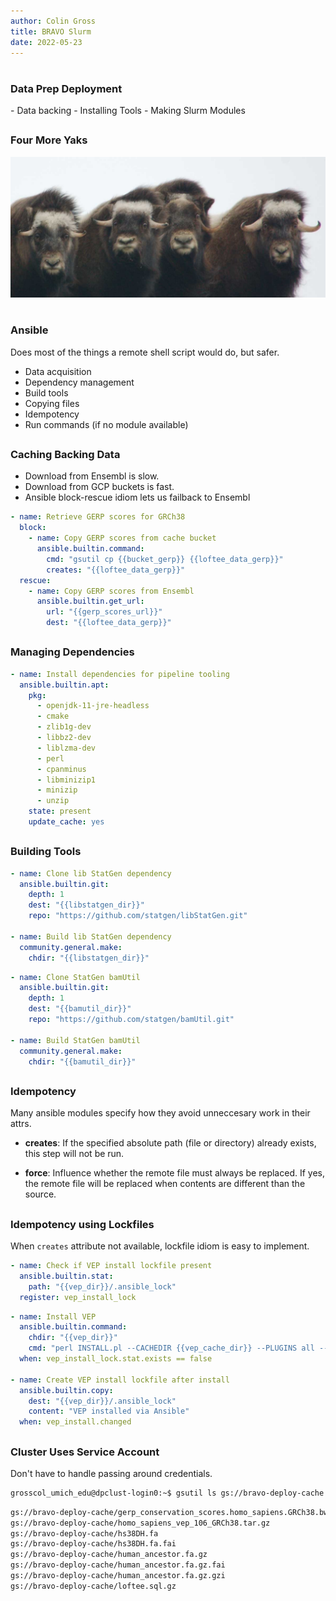```yaml
---
author: Colin Gross
title: BRAVO Slurm
date: 2022-05-23
---
```


#
<h3>Data Prep Deployment</h3>
- Data backing
- Installing Tools
- Making Slurm Modules

##
### Four More Yaks
![Slow downloads, Dependencies, Configuration, Compiling](assets/four_yak_crop.jpg)

#
<h3>Ansible</h3>
Does most of the things a remote shell script would do, but safer.

- Data acquisition
- Dependency management
- Build tools
- Copying files
- Idempotency
- Run commands (if no module available)

##
### Caching Backing Data 

- Download from Ensembl is slow.
- Download from GCP buckets is fast.
- Ansible block-rescue idiom lets us failback to Ensembl

```yaml
- name: Retrieve GERP scores for GRCh38
  block:
    - name: Copy GERP scores from cache bucket
      ansible.builtin.command:
        cmd: "gsutil cp {{bucket_gerp}} {{loftee_data_gerp}}"
        creates: "{{loftee_data_gerp}}"
  rescue:
    - name: Copy GERP scores from Ensembl
      ansible.builtin.get_url:
        url: "{{gerp_scores_url}}"
        dest: "{{loftee_data_gerp}}"
```

##
### Managing Dependencies
```yaml
- name: Install dependencies for pipeline tooling
  ansible.builtin.apt:
    pkg:
      - openjdk-11-jre-headless
      - cmake
      - zlib1g-dev
      - libbz2-dev
      - liblzma-dev
      - perl
      - cpanminus
      - libminizip1
      - minizip
      - unzip
    state: present
    update_cache: yes
```

##
### Building Tools
```yaml
- name: Clone lib StatGen dependency 
  ansible.builtin.git:
    depth: 1
    dest: "{{libstatgen_dir}}"
    repo: "https://github.com/statgen/libStatGen.git"

- name: Build lib StatGen dependency 
  community.general.make:
    chdir: "{{libstatgen_dir}}"
```
```yaml
- name: Clone StatGen bamUtil 
  ansible.builtin.git:
    depth: 1
    dest: "{{bamutil_dir}}"
    repo: "https://github.com/statgen/bamUtil.git"

- name: Build StatGen bamUtil 
  community.general.make:
    chdir: "{{bamutil_dir}}"
```

##
### Idempotency
Many ansible modules specify how they avoid unneccesary work in their attrs.  

- **creates**: If the specified absolute path (file or directory) already exists, this step will not be run.

- **force**: Influence whether the remote file must always be replaced. If yes, the remote file will be replaced when contents are different than the source.

##
### Idempotency using Lockfiles
When `creates` attribute not available, lockfile idiom is easy to implement.
```yaml
- name: Check if VEP install lockfile present
  ansible.builtin.stat:
    path: "{{vep_dir}}/.ansible_lock"
  register: vep_install_lock
```
```yaml
- name: Install VEP
  ansible.builtin.command:
    chdir: "{{vep_dir}}"
    cmd: "perl INSTALL.pl --CACHEDIR {{vep_cache_dir}} --PLUGINS all --AUTO ap -q -n"
  when: vep_install_lock.stat.exists == false

- name: Create VEP install lockfile after install
  ansible.builtin.copy:
    dest: "{{vep_dir}}/.ansible_lock"
    content: "VEP installed via Ansible"
  when: vep_install.changed
```

##
### Cluster Uses Service Account

Don't have to handle passing around credentials.
```txt
grosscol_umich_edu@dpclust-login0:~$ gsutil ls gs://bravo-deploy-cache
```
```txt
gs://bravo-deploy-cache/gerp_conservation_scores.homo_sapiens.GRCh38.bw
gs://bravo-deploy-cache/homo_sapiens_vep_106_GRCh38.tar.gz
gs://bravo-deploy-cache/hs38DH.fa
gs://bravo-deploy-cache/hs38DH.fa.fai
gs://bravo-deploy-cache/human_ancestor.fa.gz
gs://bravo-deploy-cache/human_ancestor.fa.gz.fai
gs://bravo-deploy-cache/human_ancestor.fa.gz.gzi
gs://bravo-deploy-cache/loftee.sql.gz
```
